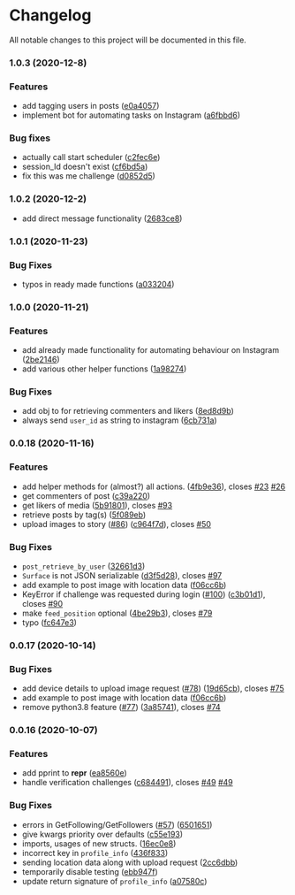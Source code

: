 # Changelog

All notable changes to this project will be documented in this file.

### 1.0.3 (2020-12-8)

### Features

* add tagging users in posts ([e0a4057](https://github.com/stanvanrooy/instauto/commit/e0a40578c0e92ee1b6d28554d448187687802b13))
* implement bot for automating tasks on Instagram ([a6fbbd6](https://github.com/stanvanrooy/instauto/commit/a6fbbd671e79c51d3e394ecbfd19be037e3ca230))

### Bug fixes

* actually call start scheduler ([c2fec6e](https://github.com/stanvanrooy/instauto/commit/c2fec6ec43f8cc383ea58dedef9cd08b704c1f37))
* session_Id doesn't exist ([cf6bd5a](https://github.com/stanvanrooy/instauto/commit/cf6bd5a2c8ab5865feace9becece8ac1bb361030))
* fix this was me challenge ([d0852d5](https://github.com/stanvanrooy/instauto/commit/d0852d5b1e058c05395b7daf28594944e8646ed9))

### 1.0.2 (2020-12-2)
* add direct message functionality ([2683ce8](https://github.com/stanvanrooy/instauto/commit/2683ce806a36e515052dbb16af4b97e75daa2e1b))

### 1.0.1 (2020-11-23)

### Bug Fixes

* typos in ready made functions ([a033204](https://github.com/stanvanrooy/instauto/commit/a033204ad781243630e7b487aa308d5ef9761ea9))
### 1.0.0 (2020-11-21)


### Features

* add already made functionality for automating behaviour on Instagram ([2be2146](https://github.com/stanvanrooy/instauto/commit/2be2146e8996351212b99d27dc5740ae505849bb))
* add various other helper functions ([1a98274](https://github.com/stanvanrooy/instauto/commit/1a9827441f569c556923f751f886dc92a241e54b))

### Bug Fixes

* add obj to for retrieving commenters and likers ([8ed8d9b](https://github.com/stanvanrooy/instauto/commit/8ed8d9b0b67723cde71103675aa832c96741b979))
* always send `user_id` as string to instagram ([6cb731a](https://github.com/stanvanrooy/instauto/commit/6cb731a854581b72fe60a11bbeaf01c191d6d6b1))

### 0.0.18 (2020-11-16)


### Features

* add helper methods for (almost?) all actions. ([4fb9e36](https://github.com/stanvanrooy/instauto/commit/4fb9e3613dd26b0e287ca9486b837904425f1012)), closes [#23](https://github.com/stanvanrooy/instauto/issues/23) [#26](https://github.com/stanvanrooy/instauto/issues/26)
* get commenters of post ([c39a220](https://github.com/stanvanrooy/instauto/commit/c39a2203016e3cd7c590d24c1fe3ac088fe9e878))
* get likers of media ([5b91801](https://github.com/stanvanrooy/instauto/commit/5b91801032374198b1c69d8eaf3be89162a79492)), closes [#93](https://github.com/stanvanrooy/instauto/issues/93)
* retrieve posts by tag(s) ([5f089eb](https://github.com/stanvanrooy/instauto/commit/5f089eb1d48e1e27fc5a9f967d2b65c85faeb13d))
* upload images to story ([#86](https://github.com/stanvanrooy/instauto/issues/86)) ([c964f7d](https://github.com/stanvanrooy/instauto/commit/c964f7db61bdff1d6e3c4eab0270162d98770016)), closes [#50](https://github.com/stanvanrooy/instauto/issues/50)


### Bug Fixes

* `post_retrieve_by_user` ([32661d3](https://github.com/stanvanrooy/instauto/commit/32661d323ea983b7c39ef9b1667a977b851bbcb5))
* `Surface` is not JSON serializable ([d3f5d28](https://github.com/stanvanrooy/instauto/commit/d3f5d28aaade2a1db72d5be7c39c93a256f68814)), closes [#97](https://github.com/stanvanrooy/instauto/issues/97)
* add example to post image with location data ([f06cc6b](https://github.com/stanvanrooy/instauto/commit/f06cc6bd0c6ea69663afea8497352f55235ccdff))
* KeyError if challenge was requested during login ([#100](https://github.com/stanvanrooy/instauto/issues/100)) ([c3b01d1](https://github.com/stanvanrooy/instauto/commit/c3b01d17bcedb93c0f4cb2f9711083b34b8e13fa)), closes [#90](https://github.com/stanvanrooy/instauto/issues/90)
* make `feed_position` optional ([4be29b3](https://github.com/stanvanrooy/instauto/commit/4be29b3b3cbea462a71e5f9ec50d0f0f199581d0)), closes [#79](https://github.com/stanvanrooy/instauto/issues/79)
* typo ([fc647e3](https://github.com/stanvanrooy/instauto/commit/fc647e3bfc750d9806b1b384e1ab5ef5b5911c41))

### 0.0.17 (2020-10-14)


### Bug Fixes

* add device details to upload image request ([#78](https://github.com/stanvanrooy/instauto/issues/78)) ([19d65cb](https://github.com/stanvanrooy/instauto/commit/19d65cb2a6be36af18d13da13b0c326ea48f4b79)), closes [#75](https://github.com/stanvanrooy/instauto/issues/75)
* add example to post image with location data ([f06cc6b](https://github.com/stanvanrooy/instauto/commit/f06cc6bd0c6ea69663afea8497352f55235ccdff))
* remove python3.8 feature ([#77](https://github.com/stanvanrooy/instauto/issues/77)) ([3a85741](https://github.com/stanvanrooy/instauto/commit/3a85741f7432e9d1c32784ffd9b969e2c081f801)), closes [#74](https://github.com/stanvanrooy/instauto/issues/74)

### 0.0.16 (2020-10-07)


### Features

* add pprint to __repr__ ([ea8560e](https://github.com/stanvanrooy/instauto/commit/ea8560e6f2609883b66eff6b5993ec940f86bb36))
* handle verification challenges ([c684491](https://github.com/stanvanrooy/instauto/commit/c68449107887226caf1ca3eead8e110d7eb7c594)), closes [#49](https://github.com/stanvanrooy/instauto/issues/49) [#49](https://github.com/stanvanrooy/instauto/issues/49)


### Bug Fixes

* errors in GetFollowing/GetFollowers ([#57](https://github.com/stanvanrooy/instauto/issues/57)) ([6501651](https://github.com/stanvanrooy/instauto/commit/65016511764df691bdb327a7d1f1b8a6f2aaa083))
* give kwargs priority over defaults ([c55e193](https://github.com/stanvanrooy/instauto/commit/c55e1938bb5ff8199008e46bcc1c5564adcb5325))
* imports, usages of new structs. ([16ec0e8](https://github.com/stanvanrooy/instauto/commit/16ec0e86bcaa73ab3cd0e86b7cd33987a0405f25))
* incorrect key in `profile_info` ([436f833](https://github.com/stanvanrooy/instauto/commit/436f8336cf12b40f91c84637c724560e9825e1f3))
* sending location data along with upload request ([2cc6dbb](https://github.com/stanvanrooy/instauto/commit/2cc6dbb01cd968ba00279264a8c829ef5fcc97b0))
* temporarily disable testing ([ebb947f](https://github.com/stanvanrooy/instauto/commit/ebb947ff715acfd5e6abf5251aa7da7fca38f9b6))
* update return signature of `profile_info` ([a07580c](https://github.com/stanvanrooy/instauto/commit/a07580c3126acd95347e478e197e4e5290a62d9d))
